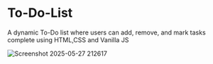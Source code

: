 # To-Do-List
 A dynamic To-Do list where users can add, remove, and mark tasks complete using HTML,CSS and Vanilla JS


![Screenshot 2025-05-27 212617](https://github.com/user-attachments/assets/ad37e6f7-a225-4d1a-b139-482c24df57b5)
